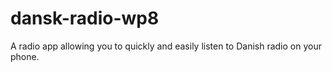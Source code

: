 dansk-radio-wp8
===============

A radio app allowing you to quickly and easily listen to Danish radio on your phone.
